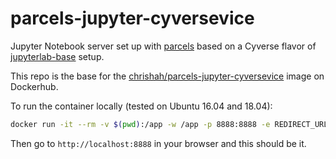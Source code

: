 # parcels-jupyter-cyversevice

Jupyter Notebook server set up with [parcels](http://oceanparcels.org/) based on a Cyverse flavor of [jupyterlab-base](https://github.com/cyverse-vice/jupyterlab-base) setup. 

This repo is the base for the [chrishah/parcels-jupyter-cyversevice](https://hub.docker.com/repository/docker/chrishah/parcels-jupyter-cyversevice) image on Dockerhub.

To run the container locally (tested on Ubuntu 16.04 and 18.04):

```bash
docker run -it --rm -v $(pwd):/app -w /app -p 8888:8888 -e REDIRECT_URL=http://localhost:8888 chrishah/parcels-jupyter-cyversevice:2.0.0beta2
```

Then go to `http://localhost:8888` in your browser and this should be it.


